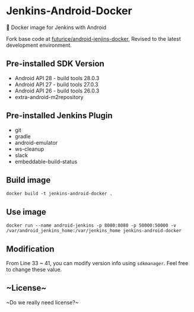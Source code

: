 # Jenkins-Android-Docker
🐳 Docker image for Jenkins with Android

Fork base code at [futurice/android-jenjins-docker](https://github.com/futurice/android-jenkins-docker), Revised to the latest development environment.

## Pre-installed SDK Version

 * Android API 28 - build tools 28.0.3
 * Android API 27 - build tools 27.0.3
 * Android API 26 - build tools 26.0.3
 * extra-android-m2repository
 
## Pre-installed Jenkins Plugin
 
  * git
  * gradle
  * android-emulator
  * ws-cleanup
  * slack
  * embeddable-build-status
  
## Build image
 ```docker build -t jenkins-android-docker .```

## Use image
 ```docker run --name android-jenkins -p 8080:8080 -p 50000:50000 -v /var/android_jenkins_home:/var/jenkins_home jenkins-android-docker```
 
## Modification
 From Line 33 ~ 41, you can modify version info using `sdkmanager`. Feel free to change these value.
 
## ~License~
 ~Do we really need license?~

